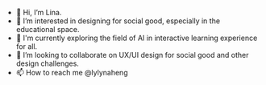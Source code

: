 - 👋 Hi, I’m Lina.
- 👀 I’m interested in designing for social good, especially in the educational space.
- 🌱 I'm currently exploring the field of AI in interactive learning experience for all. 
- 💞️ I’m looking to collaborate on UX/UI design for social good and other design challenges.
- 📫 How to reach me @lylynaheng
<!---
lylynaheng/lylynaheng is a ✨ special ✨ repository because its `README.md` (this file) appears on your GitHub profile.
You can click the Preview link to take a look at your changes.
--->
